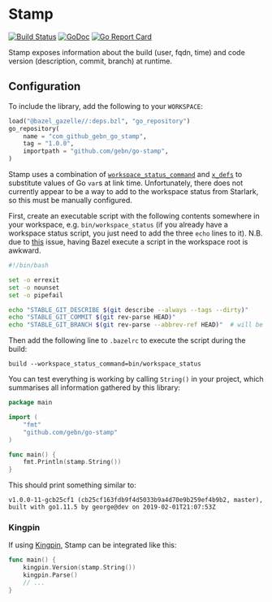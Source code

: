 # Stamp

[![Build Status](https://travis-ci.org/gebn/go-stamp.svg?branch=master)](https://travis-ci.org/gebn/go-stamp)
[![GoDoc](https://godoc.org/github.com/gebn/go-stamp?status.svg)](https://godoc.org/github.com/gebn/go-stamp)
[![Go Report Card](https://goreportcard.com/badge/github.com/gebn/go-stamp)](https://goreportcard.com/report/github.com/gebn/go-stamp)

Stamp exposes information about the build (user, fqdn, time) and code version (description, commit, branch) at runtime.

## Configuration

To include the library, add the following to your `WORKSPACE`:

```python
load("@bazel_gazelle//:deps.bzl", "go_repository")
go_repository(
    name = "com_github_gebn_go_stamp",
    tag = "1.0.0",
    importpath = "github.com/gebn/go-stamp",
)
```

Stamp uses a combination of [`workspace_status_command`](https://docs.bazel.build/versions/master/user-manual.html#flag--workspace_status_command) and [`x_defs`](https://github.com/bazelbuild/rules_go/blob/master/go/core.rst#id22) to substitute values of Go `var`s at link time. Unfortunately, there does not currently appear to be a way to add to the workspace status from Starlark, so this must be manually configured.

First, create an executable script with the following contents somewhere in your workspace, e.g. `bin/workspace_status` (if you already have a workspace status script, you just need to add the three `echo` lines to it). N.B. due to [this](https://github.com/bazelbuild/bazel/issues/5002) issue, having Bazel execute a script in the workspace root is awkward.

```bash
#!/bin/bash

set -o errexit
set -o nounset
set -o pipefail

echo "STABLE_GIT_DESCRIBE $(git describe --always --tags --dirty)"
echo "STABLE_GIT_COMMIT $(git rev-parse HEAD)"
echo "STABLE_GIT_BRANCH $(git rev-parse --abbrev-ref HEAD)"  # will be HEAD in detached HEAD state
```

Then add the following line to `.bazelrc` to execute the script during the build:

    build --workspace_status_command=bin/workspace_status

You can test everything is working by calling `String()` in your project, which summarises all information gathered by this library:

```go
package main

import (
    "fmt"
    "github.com/gebn/go-stamp"
)

func main() {
    fmt.Println(stamp.String())
}
```

This should print something similar to:

    v1.0.0-11-gcb25cf1 (cb25cf163fdb9f4d5033b9a4d70e9b259ef4b9b2, master), built with go1.11.5 by george@dev on 2019-02-01T21:07:53Z

### Kingpin

If using [Kingpin](https://github.com/alecthomas/kingpin), Stamp can be integrated like this:

```go
func main() {
    kingpin.Version(stamp.String())
    kingpin.Parse()
    // ...
}
```
